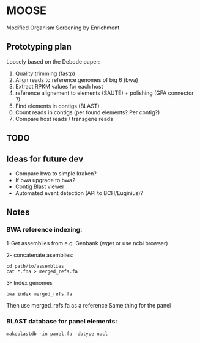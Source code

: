 # MOOSE
Modified Organism Screening by Enrichment

## Prototyping plan

Loosely based on the Debode paper:

1. Quality trimming (fastp)
2. Align reads to reference genomes of big 6 (bwa)
3. Extract RPKM values for each host
4. reference alignement to elements (SAUTE) + polishing (GFA connector ?)
5. Find elements in contigs (BLAST)
6. Count reads in contigs (per found elements? Per contig?)
7. Compare host reads / transgene reads

## TODO

## Ideas for future dev

- Compare bwa to simple kraken?
- If bwa upgrade to bwa2
- Contig Blast viewer
- Automated event detection (API to BCH/Euginius)?

## Notes

### BWA reference indexing:

1-Get assemblies from e.g. Genbank (wget or use ncbi browser)

2- concatenate asemblies:

```
cd path/to/assemblies
cat *.fna > merged_refs.fa
```

3- Index genomes

```
bwa index merged_refs.fa
```

Then use merged_refs.fa as a reference
Same thing for the panel

### BLAST database for panel elements:

```
makeblastdb -in panel.fa -dbtype nucl
```